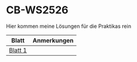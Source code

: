 # CB-WS2526
Hier kommen meine Lösungen für die Praktikas rein

|Blatt|Anmerkungen|
|-|-|
|[Blatt 1](Blatt01.md) | |
